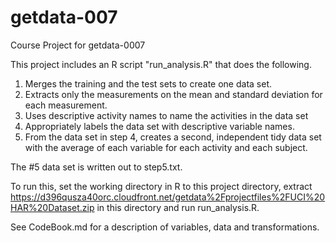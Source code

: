 getdata-007
===========

Course Project for getdata-0007

This project includes an R script "run_analysis.R" that does the following.
1. Merges the training and the test sets to create one data set.
2. Extracts only the measurements on the mean and standard deviation for each measurement. 
3. Uses descriptive activity names to name the activities in the data set
4. Appropriately labels the data set with descriptive variable names. 
5. From the data set in step 4, creates a second, independent tidy data set with the average of each variable for each activity and each subject.

The #5 data set is written out to step5.txt.

To run this, set the working directory in R to this project directory, extract https://d396qusza40orc.cloudfront.net/getdata%2Fprojectfiles%2FUCI%20HAR%20Dataset.zip in this directory and run run_analysis.R.

See CodeBook.md for a description of variables, data and transformations.

